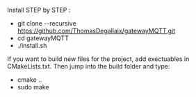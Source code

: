 Install STEP by STEP :

+ git clone --recursive https://github.com/ThomasDegallaix/gatewayMQTT.git
+ cd gatewayMQTT
+ ./install.sh


If you want to build new files for the project, add exectuables in CMakeLists.txt.
Then jump into the build folder and type:
+ cmake ..
+ sudo make
